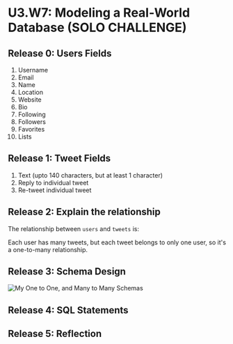 # U3.W7: Modeling a Real-World Database (SOLO CHALLENGE)

## Release 0: Users Fields
1. Username
2. Email
3. Name
4. Location
5. Website
6. Bio
7. Following
8. Followers
9. Favorites
10. Lists

## Release 1: Tweet Fields

1. Text (upto 140 characters, but at least 1 character)
2. Reply to individual tweet
3. Re-tweet individual tweet

## Release 2: Explain the relationship
The relationship between `users` and `tweets` is: 

Each user has many tweets, but each tweet belongs to only one user, so it's a one-to-many relationship. 

## Release 3: Schema Design
![My One to One, and Many to Many Schemas](https://github.com/lrakhman/phase_0_unit_3/blob/master/week_7/images/My%20own%20schemas.png?raw=true)

## Release 4: SQL Statements
<!-- Include your SQL Statements. How can you make markdown files show blocks of code? -->

## Release 5: Reflection
<!-- Be sure to add your reflection here!!! -->